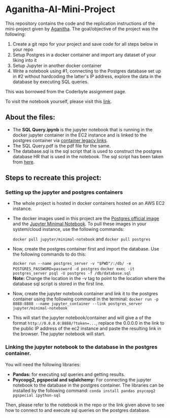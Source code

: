 
# Aganitha-AI-Mini-Project

This repository contains the code and the replication instructions of the mini-project given by [Aganitha](https://aganitha.ai/). The goal/objective of the project was the following:

1. Create a git repo for your project and save code for all steps below in your repo 
2. Setup Postgres in a docker container and import any dataset of your liking into it
3. Setup Jupyter in another docker container
4. Write a notebook using #1, connecting to the Postgres database set up in #2 without hardcoding the latter's IP address, explore the data in the database by executing SQL queries.

This was borrowed from the Coderbyte assignment page.

To visit the notebook yourself, please visit this [link](http://3.17.178.241:8888/?token=677d7d4364783c4c908071f5345b0cfc40663fc4a72a9a8a).

## About the files:

- The **SQL Query.ipynb** is the jupyter notebook that is running in the docker jupyter container in the EC2 instance and is linked to the postgres container via [container legacy links](https://docs.docker.com/network/links/). 
-  The SQL Query.pdf is the pdf file for the same.
- The database.sql is the sql script that is used to construct the postgres database HR that is used in the notebook. The sql script has been taken from [here](https://www.sqltutorial.org/sql-sample-database/).

## Steps to recreate this project:

### Setting up the jupyter and postgres containers
- The whole project is hosted in docker containers hosted on an AWS EC2 instance.
- The docker images used in this project are the [Postgres official image](https://hub.docker.com/_/postgres) and the [Jupyter Minimal Notebook](https://hub.docker.com/r/jupyter/minimal-notebook).
To pull these images in your system/cloud instance, use the following commands:

    `docker pull jupyter/minimal-notebook`  and `docker pull postgres`
- Now, create the postgres container first and import the database. Use the following commands to do this:

    `docker run --name postgres_server -v "$PWD"/:/db/ -e POSTGRES_PASSWORD=password -d postgres`
    `docker exec -it postgres_server psql -U postgres -f /db/database.sql`
    <br>**Note:** Change the location in the -v tag to point to the location where the database sql script is stored in the first line.
- Now, create the jupyter notebook container and link it to the postgres container using the following command in the terminal:
`docker run -p 8888:8888 --name jupyter_container --link postgres_server jupyter/minimal-notebook`
- This will start the jupyter notebook/container and will give a of the format `http://0.0.0.0:8888/?token=...`, replace the 0.0.0.0 in the link to the public IP address of the ec2 instance and paste the resulting link in the browser. The jupyter notebook will start.

### Linking the jupyter notebook to the database in the postgres container.

You will need the following libraries:

 - **Pandas:** for executing sql queries and getting results.
 - **Psycopg2, pgspecial and sqlalchemy:** For connecting the jupyter notebook to the database in the postgres container.
The libraries can be installed by the following command:
	`conda install pandas psycopg2 pgspecial ipython-sql`

Then, please refer to the notebook in the repo or the link given above to see how to connect to and execute sql queries on the postgres database.
